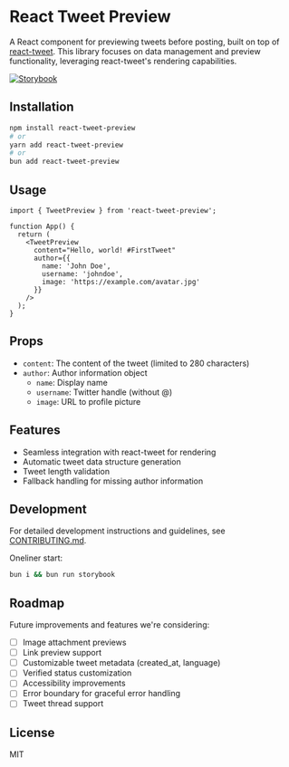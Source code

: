 # React Tweet Preview

A React component for previewing tweets before posting, built on top of [react-tweet](https://github.com/vercel/react-tweet). This library focuses on data management and preview functionality, leveraging react-tweet's rendering capabilities.

[![Storybook](https://img.shields.io/badge/Storybook-View%20Demo-FF4785?style=for-the-badge&logo=storybook&logoColor=white)](https://YOUR_USERNAME.github.io/react-tweet-preview)

## Installation

```bash
npm install react-tweet-preview
# or
yarn add react-tweet-preview
# or
bun add react-tweet-preview
```

## Usage

```tsx
import { TweetPreview } from 'react-tweet-preview';

function App() {
  return (
    <TweetPreview
      content="Hello, world! #FirstTweet"
      author={{
        name: 'John Doe',
        username: 'johndoe',
        image: 'https://example.com/avatar.jpg'
      }}
    />
  );
}
```

## Props

- `content`: The content of the tweet (limited to 280 characters)
- `author`: Author information object
  - `name`: Display name
  - `username`: Twitter handle (without @)
  - `image`: URL to profile picture

## Features

- Seamless integration with react-tweet for rendering
- Automatic tweet data structure generation
- Tweet length validation
- Fallback handling for missing author information

## Development

For detailed development instructions and guidelines, see [CONTRIBUTING.md](CONTRIBUTING.md).

Oneliner start:
```bash
bun i && bun run storybook
```

## Roadmap

Future improvements and features we're considering:

- [ ] Image attachment previews
- [ ] Link preview support
- [ ] Customizable tweet metadata (created_at, language)
- [ ] Verified status customization
- [ ] Accessibility improvements
- [ ] Error boundary for graceful error handling
- [ ] Tweet thread support

## License

MIT
